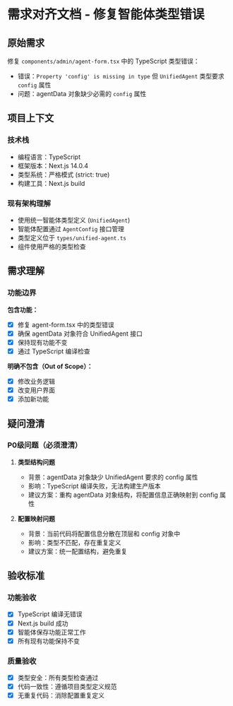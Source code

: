 # 需求对齐文档 - 修复智能体类型错误

## 原始需求

修复 `components/admin/agent-form.tsx` 中的 TypeScript 类型错误：
- 错误：`Property 'config' is missing in type` 但 `UnifiedAgent` 类型要求 `config` 属性
- 问题：agentData 对象缺少必需的 `config` 属性

## 项目上下文

### 技术栈
- 编程语言：TypeScript
- 框架版本：Next.js 14.0.4
- 类型系统：严格模式 (strict: true)
- 构建工具：Next.js build

### 现有架构理解
- 使用统一智能体类型定义 (`UnifiedAgent`)
- 智能体配置通过 `AgentConfig` 接口管理
- 类型定义位于 `types/unified-agent.ts`
- 组件使用严格的类型检查

## 需求理解

### 功能边界

**包含功能：**
- [x] 修复 agent-form.tsx 中的类型错误
- [x] 确保 agentData 对象符合 UnifiedAgent 接口
- [x] 保持现有功能不变
- [x] 通过 TypeScript 编译检查

**明确不包含（Out of Scope）：**
- [x] 修改业务逻辑
- [x] 改变用户界面
- [x] 添加新功能

## 疑问澄清

### P0级问题（必须澄清）

1. **类型结构问题**
   - 背景：agentData 对象缺少 UnifiedAgent 要求的 config 属性
   - 影响：TypeScript 编译失败，无法构建生产版本
   - 建议方案：重构 agentData 对象结构，将配置信息正确映射到 config 属性

2. **配置映射问题**
   - 背景：当前代码将配置信息分散在顶层和 config 对象中
   - 影响：类型不匹配，存在重复定义
   - 建议方案：统一配置结构，避免重复

## 验收标准

### 功能验收
- [x] TypeScript 编译无错误
- [x] Next.js build 成功
- [x] 智能体保存功能正常工作
- [x] 所有现有功能保持不变

### 质量验收
- [x] 类型安全：所有类型检查通过
- [x] 代码一致性：遵循项目类型定义规范
- [x] 无重复代码：消除配置重复定义

